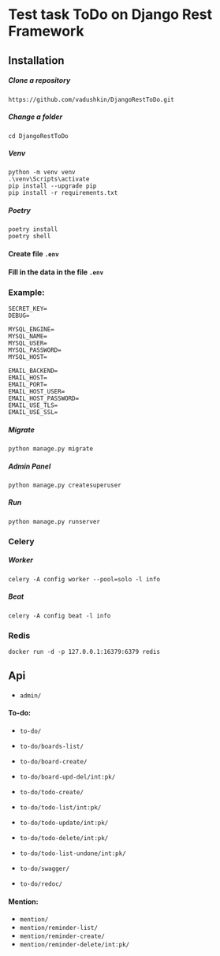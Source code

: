 # Test task ToDo on Django Rest Framework


Installation
---------

##### Clone a repository
```
https://github.com/vadushkin/DjangoRestToDo.git
```

##### Change a folder
```
cd DjangoRestToDo
```

##### Venv
```
python -m venv venv
.\venv\Scripts\activate
pip install --upgrade pip
pip install -r requirements.txt
```

##### Poetry
```
poetry install
poetry shell
```

#### Create file `.env`

#### Fill in the data in the file `.env`

### Example:

```dotenv
SECRET_KEY=
DEBUG=

MYSQL_ENGINE=
MYSQL_NAME=
MYSQL_USER=
MYSQL_PASSWORD=
MYSQL_HOST=

EMAIL_BACKEND=
EMAIL_HOST=
EMAIL_PORT=
EMAIL_HOST_USER=
EMAIL_HOST_PASSWORD=
EMAIL_USE_TLS=
EMAIL_USE_SSL=
```

##### Migrate
```
python manage.py migrate
```

##### Admin Panel

```
python manage.py createsuperuser
```

##### Run
```
python manage.py runserver
```

### Celery

##### Worker
```
celery -A config worker --pool=solo -l info
```

##### Beat
```
celery -A config beat -l info
```


### Redis
```
docker run -d -p 127.0.0.1:16379:6379 redis 
```

Api
------

* `admin/` 

#### To-do:

* `to-do/` 
* `to-do/boards-list/`
* `to-do/board-create/`
* `to-do/board-upd-del/int:pk/`
* `to-do/todo-create/`
* `to-do/todo-list/int:pk/`
* `to-do/todo-update/int:pk/`
* `to-do/todo-delete/int:pk/`
* `to-do/todo-list-undone/int:pk/`


* `to-do/swagger/`
* `to-do/redoc/`

#### Mention:

* `mention/`
* `mention/reminder-list/`
* `mention/reminder-create/`
* `mention/reminder-delete/int:pk/`
